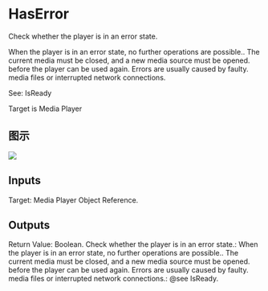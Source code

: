 # HasError

Check whether the player is in an error state.

When the player is in an error state, no further operations are possible.. The current media must be closed, and a new media source must be opened. before the player can be used again. Errors are usually caused by faulty. media files or interrupted network connections.

See: IsReady

Target is Media Player

## 图示

![]($-20221218-20010478.png)

## Inputs

Target: Media Player Object Reference.  

## Outputs

Return Value: Boolean. Check whether the player is in an error state.: When the player is in an error state, no further operations are possible.. The current media must be closed, and a new media source must be opened. before the player can be used again. Errors are usually caused by faulty. media files or interrupted network connections.: @see IsReady.

